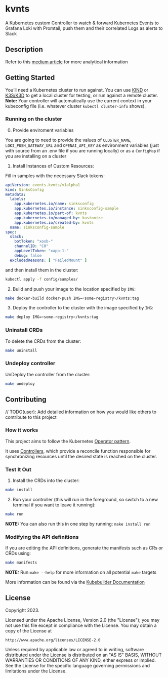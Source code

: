 # kvnts
A Kubernetes custom Controller to watch & forward Kubernetes Events to Grafana Loki with Promtail, push them and their correlated Logs as alerts to Slack

## Description
Refer to this [medium article](https://betterprogramming.pub/kubernetes-observability-part-1-events-logs-integration-with-slack-openai-and-grafana-62068cf43ec) for more analytical information 

## Getting Started
You’ll need a Kubernetes cluster to run against. You can use [KIND](https://sigs.k8s.io/kind) or [K3S/K3D](https://k3d.io/) to get a local cluster for testing, or run against a remote cluster.
**Note:** Your controller will automatically use the current context in your kubeconfig file (i.e. whatever cluster `kubectl cluster-info` shows).

### Running on the cluster
0. Provide enviroment variables

You are going to need to provide the values of `CLUSTER_NAME`, `LOKI_PUSH_GATEWAY_URL` and `OPENAI_API_KEY` as environment variables (just with source from an .env file if you are running locally) or as a `ConfigMap` if you are installing on a cluster 

1. Install Instances of Custom Resources:

Fill in samples with the necessary Slack tokens:

```yaml
apiVersion: events.kvnts/v1alpha1
kind: SinksConfig
metadata:
  labels:
    app.kubernetes.io/name: sinksconfig
    app.kubernetes.io/instance: sinksconfig-sample
    app.kubernetes.io/part-of: kvnts
    app.kubernetes.io/managed-by: kustomize
    app.kubernetes.io/created-by: kvnts
  name: sinksconfig-sample
spec:
  slack:
    botToken: "xoxb-"
    channelID: "C0"
    appLevelToken: "xapp-1-"
    debug: false
  excludedReasons: [ "FailedMount" ]
```

and then install them in the cluster:

```sh
kubectl apply -f config/samples/
```

2. Build and push your image to the location specified by `IMG`:

```sh
make docker-build docker-push IMG=<some-registry>/kvnts:tag
```

3. Deploy the controller to the cluster with the image specified by `IMG`:

```sh
make deploy IMG=<some-registry>/kvnts:tag
```

### Uninstall CRDs
To delete the CRDs from the cluster:

```sh
make uninstall
```

### Undeploy controller
UnDeploy the controller from the cluster:

```sh
make undeploy
```

## Contributing
// TODO(user): Add detailed information on how you would like others to contribute to this project

### How it works
This project aims to follow the Kubernetes [Operator pattern](https://kubernetes.io/docs/concepts/extend-kubernetes/operator/).

It uses [Controllers](https://kubernetes.io/docs/concepts/architecture/controller/),
which provide a reconcile function responsible for synchronizing resources until the desired state is reached on the cluster.

### Test It Out
1. Install the CRDs into the cluster:

```sh
make install
```

2. Run your controller (this will run in the foreground, so switch to a new terminal if you want to leave it running):

```sh
make run
```

**NOTE:** You can also run this in one step by running: `make install run`

### Modifying the API definitions
If you are editing the API definitions, generate the manifests such as CRs or CRDs using:

```sh
make manifests
```

**NOTE:** Run `make --help` for more information on all potential `make` targets

More information can be found via the [Kubebuilder Documentation](https://book.kubebuilder.io/introduction.html)

## License

Copyright 2023.

Licensed under the Apache License, Version 2.0 (the "License");
you may not use this file except in compliance with the License.
You may obtain a copy of the License at

    http://www.apache.org/licenses/LICENSE-2.0

Unless required by applicable law or agreed to in writing, software
distributed under the License is distributed on an "AS IS" BASIS,
WITHOUT WARRANTIES OR CONDITIONS OF ANY KIND, either express or implied.
See the License for the specific language governing permissions and
limitations under the License.

